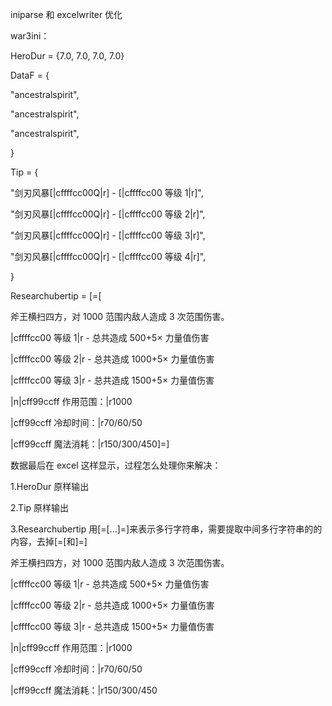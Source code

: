 iniparse 和 excelwriter 优化

war3ini：

HeroDur = {7.0, 7.0, 7.0, 7.0}

DataF = {

"ancestralspirit",

"ancestralspirit",

"ancestralspirit",

}

Tip = {

"剑刃风暴[|cffffcc00Q|r] - [|cffffcc00 等级 1|r]",

"剑刃风暴[|cffffcc00Q|r] - [|cffffcc00 等级 2|r]",

"剑刃风暴[|cffffcc00Q|r] - [|cffffcc00 等级 3|r]",

"剑刃风暴[|cffffcc00Q|r] - [|cffffcc00 等级 4|r]",

}

Researchubertip = [=[

斧王横扫四方，对 1000 范围内敌人造成 3 次范围伤害。

|cffffcc00 等级 1|r - 总共造成 500+5× 力量值伤害

|cffffcc00 等级 2|r - 总共造成 1000+5× 力量值伤害

|cffffcc00 等级 3|r - 总共造成 1500+5× 力量值伤害

|n|cff99ccff 作用范围：|r1000

|cff99ccff 冷却时间：|r70/60/50

|cff99ccff 魔法消耗：|r150/300/450]=]

数据最后在 excel 这样显示，过程怎么处理你来解决：

1.HeroDur 原样输出

2.Tip 原样输出

3.Researchubertip 用[=[...]=]来表示多行字符串，需要提取中间多行字符串的的内容，去掉[=[和]=]

斧王横扫四方，对 1000 范围内敌人造成 3 次范围伤害。

|cffffcc00 等级 1|r - 总共造成 500+5× 力量值伤害

|cffffcc00 等级 2|r - 总共造成 1000+5× 力量值伤害

|cffffcc00 等级 3|r - 总共造成 1500+5× 力量值伤害

|n|cff99ccff 作用范围：|r1000

|cff99ccff 冷却时间：|r70/60/50

|cff99ccff 魔法消耗：|r150/300/450
